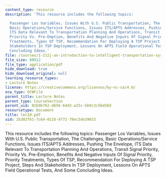 ```yaml
---
content_type: resource
description: 'This resource includes the following topics:

  Passenger Los Variables, Issues With U.S. Public Transportation, The Challenges,
  Basic Operations/Service Functions, Issues ITS/APTS Addresses, Pushing The Envelope,
  ITS Data Relevant To Transportation Planning And Operations, Transit Signal Priority,
  Priority Vs. Pre-Emption, Benefits And Negative Inputs Of Signal Priority, Priority
  Treatments, Types Of TSP, Recommendation For Deploying A TSP Project, Steps And
  Stakeholders In TSP Deployment, Lessons On APTS Field Operational Tests, And Some
  Concluding Ideas.'
file: /courses/1-212j-an-introduction-to-intelligent-transportation-systems-spring-2005/2b302f617c64011b977278ec5de39653_lec18.pdf
file_size: 80912
file_type: application/pdf
hide_download: true
hide_download_original: null
learning_resource_types:
- Lecture Notes
license: https://creativecommons.org/licenses/by-nc-sa/4.0/
ocw_type: OCWFile
parent_title: Lecture Notes
parent_type: CourseSection
parent_uid: 01b9b762-d656-64d3-a25c-bb9c3c5bd50d
resourcetype: Document
title: lec18.pdf
uid: 2b302f61-7c64-011b-9772-78ec5de39653
---
```

This resource includes the following topics:
Passenger Los Variables, Issues With U.S. Public Transportation, The Challenges, Basic Operations/Service Functions, Issues ITS/APTS Addresses, Pushing The Envelope, ITS Data Relevant To Transportation Planning And Operations, Transit Signal Priority, Priority Vs. Pre-Emption, Benefits And Negative Inputs Of Signal Priority, Priority Treatments, Types Of TSP, Recommendation For Deploying A TSP Project, Steps And Stakeholders In TSP Deployment, Lessons On APTS Field Operational Tests, And Some Concluding Ideas.